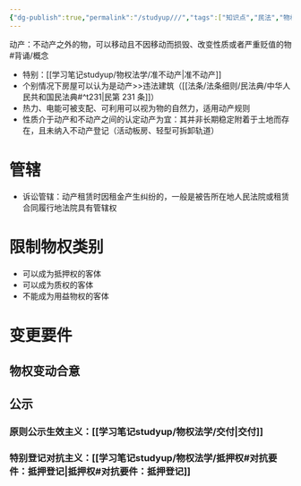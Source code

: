 ```yaml
---
{"dg-publish":true,"permalink":"/studyup///","tags":["知识点","民法","物权"]}
---
```


动产：不动产之外的物，可以移动且不因移动而损毁、改变性质或者严重贬值的物 #背诵/概念 
- 特别：[[学习笔记studyup/物权法学/准不动产\|准不动产]]
- 个别情况下房屋可以认为是动产>>违法建筑（[[法条/法条细则/民法典/中华人民共和国民法典#^t231\|民第 231 条]]）
- 热力、电能可被支配、可利用可以视为物的自然力，适用动产规则
- 性质介于动产和不动产之间的认定动产为宜：其并非长期稳定附着于土地而存在，且未纳入不动产登记（活动板房、轻型可拆卸轨道）
# 管辖
- 诉讼管辖：动产租赁时因租金产生纠纷的，一般是被告所在地人民法院或租赁合同履行地法院具有管辖权
# 限制物权类别
- 可以成为抵押权的客体
- 可以成为质权的客体
- 不能成为用益物权的客体
# 变更要件
## 物权变动合意
## 公示
### 原则公示生效主义：[[学习笔记studyup/物权法学/交付\|交付]]
### 特别登记对抗主义：[[学习笔记studyup/物权法学/抵押权#对抗要件：抵押登记\|抵押权#对抗要件：抵押登记]]